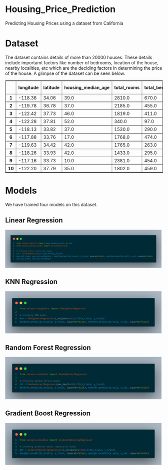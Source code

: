 # Housing_Price_Prediction
Predicting Housing Prices using a dataset from California

# Dataset
The dataset contains details of more than 20000 houses. These details include importamt factors like number of bedrooms, location of the house, nearby localities, etc which are the deciding factors in determining the price of the house. A glimpse of the dataset can be seen below.

<div>
<style scoped>
    .dataframe tbody tr th:only-of-type {
        vertical-align: middle;
    }

    .dataframe tbody tr th {
        vertical-align: top;
    }

    .dataframe thead th {
        text-align: right;
    }
</style>
<table border="1" class="dataframe">
  <thead>
    <tr style="text-align: right;">
      <th></th>
      <th>longitude</th>
      <th>latitude</th>
      <th>housing_median_age</th>
      <th>total_rooms</th>
      <th>total_bedrooms</th>
      <th>population</th>
      <th>households</th>
      <th>median_income</th>
      <th>&lt;1H OCEAN</th>
      <th>INLAND</th>
      <th>ISLAND</th>
      <th>NEAR BAY</th>
      <th>NEAR OCEAN</th>
      <th>median_house_value</th>
    </tr>
  </thead>
  <tbody>
    <tr>
      <th>1</th>
      <td>-118.36</td>
      <td>34.06</td>
      <td>39.0</td>
      <td>2810.0</td>
      <td>670.0</td>
      <td>1109.0</td>
      <td>624.0</td>
      <td>3.2500</td>
      <td>1</td>
      <td>0</td>
      <td>0</td>
      <td>0</td>
      <td>0</td>
      <td>355000.0</td>
    </tr>
    <tr>
      <th>2</th>
      <td>-119.78</td>
      <td>36.78</td>
      <td>37.0</td>
      <td>2185.0</td>
      <td>455.0</td>
      <td>1143.0</td>
      <td>438.0</td>
      <td>1.9784</td>
      <td>0</td>
      <td>1</td>
      <td>0</td>
      <td>0</td>
      <td>0</td>
      <td>70700.0</td>
    </tr>
    <tr>
      <th>3</th>
      <td>-122.42</td>
      <td>37.73</td>
      <td>46.0</td>
      <td>1819.0</td>
      <td>411.0</td>
      <td>1534.0</td>
      <td>406.0</td>
      <td>4.0132</td>
      <td>0</td>
      <td>0</td>
      <td>0</td>
      <td>1</td>
      <td>0</td>
      <td>229400.0</td>
    </tr>
    <tr>
      <th>4</th>
      <td>-122.28</td>
      <td>37.81</td>
      <td>52.0</td>
      <td>340.0</td>
      <td>97.0</td>
      <td>200.0</td>
      <td>87.0</td>
      <td>1.5208</td>
      <td>0</td>
      <td>0</td>
      <td>0</td>
      <td>1</td>
      <td>0</td>
      <td>112500.0</td>
    </tr>
    <tr>
      <th>5</th>
      <td>-118.13</td>
      <td>33.82</td>
      <td>37.0</td>
      <td>1530.0</td>
      <td>290.0</td>
      <td>711.0</td>
      <td>283.0</td>
      <td>5.1795</td>
      <td>1</td>
      <td>0</td>
      <td>0</td>
      <td>0</td>
      <td>0</td>
      <td>225400.0</td>
    </tr>
    <tr>
      <th>6</th>
      <td>-117.88</td>
      <td>33.76</td>
      <td>17.0</td>
      <td>1768.0</td>
      <td>474.0</td>
      <td>1079.0</td>
      <td>436.0</td>
      <td>1.7823</td>
      <td>1</td>
      <td>0</td>
      <td>0</td>
      <td>0</td>
      <td>0</td>
      <td>205300.0</td>
    </tr>
    <tr>
      <th>7</th>
      <td>-119.63</td>
      <td>34.42</td>
      <td>42.0</td>
      <td>1765.0</td>
      <td>263.0</td>
      <td>753.0</td>
      <td>260.0</td>
      <td>8.5608</td>
      <td>1</td>
      <td>0</td>
      <td>0</td>
      <td>0</td>
      <td>0</td>
      <td>500001.0</td>
    </tr>
    <tr>
      <th>8</th>
      <td>-118.26</td>
      <td>33.93</td>
      <td>42.0</td>
      <td>1433.0</td>
      <td>295.0</td>
      <td>775.0</td>
      <td>293.0</td>
      <td>1.1326</td>
      <td>1</td>
      <td>0</td>
      <td>0</td>
      <td>0</td>
      <td>0</td>
      <td>104800.0</td>
    </tr>
    <tr>
      <th>9</th>
      <td>-117.16</td>
      <td>33.73</td>
      <td>10.0</td>
      <td>2381.0</td>
      <td>454.0</td>
      <td>1323.0</td>
      <td>477.0</td>
      <td>2.6322</td>
      <td>0</td>
      <td>1</td>
      <td>0</td>
      <td>0</td>
      <td>0</td>
      <td>140700.0</td>
    </tr>
    <tr>
      <th>10</th>
      <td>-122.20</td>
      <td>37.79</td>
      <td>35.0</td>
      <td>1802.0</td>
      <td>459.0</td>
      <td>1009.0</td>
      <td>390.0</td>
      <td>2.3036</td>
      <td>0</td>
      <td>0</td>
      <td>0</td>
      <td>1</td>
      <td>0</td>
      <td>126000.0</td>
    </tr>
  </tbody>
</table>
</div>


# Models
We have trained four models on this dataset.

## Linear Regression
<img src="code2.png" alt="Alt text" width="500">

## KNN Regression
<img src="code.png" alt="Alt text" width="500">

## Random Forest Regression
<img src="code3.png" alt="Alt text" width="500">

## Gradient Boost Regression
<img src="code4.png" alt="Alt text" width="500">